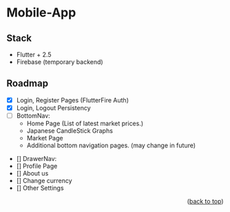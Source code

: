 # Mobile-App

<!-- ROADMAP -->
## Stack 
  - Flutter + 2.5
  - Firebase (temporary backend) 
  

## Roadmap

- [x] Login, Register Pages (FlutterFire Auth)
- [x] Login, Logout Persistency 
- [ ] BottomNav:
  -   Home Page (List of latest market prices.)
    -   Japanese CandleStick Graphs 
  -   Market Page
  -   Additional bottom navigation pages. (may change in future)
 
-  [] DrawerNav:
  - [] Profile Page
  - [] About us 
  - [] Change currency
  - [] Other Settings  
 


<p align="right">(<a href="#top">back to top</a>)</p>
